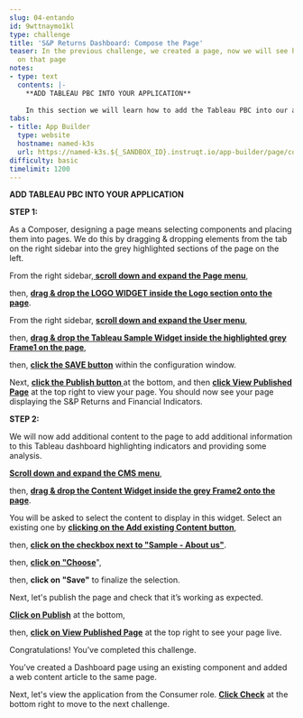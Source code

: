 ```yaml
---
slug: 04-entando
id: 9wttnaymo1kl
type: challenge
title: 'S&P Returns Dashboard: Compose the Page'
teaser: In the previous challenge, we created a page, now we will see how to add content
  on that page
notes:
- type: text
  contents: |-
    **ADD TABLEAU PBC INTO YOUR APPLICATION**
  
    In this section we will learn how to add the Tableau PBC into our application.
tabs:
- title: App Builder
  type: website
  hostname: named-k3s
  url: https://named-k3s.${_SANDBOX_ID}.instruqt.io/app-builder/page/configuration/s_p_tableau
difficulty: basic
timelimit: 1200
---
```

**ADD TABLEAU PBC INTO YOUR APPLICATION**

**STEP 1:**

As a Composer, designing a page means selecting components and placing them into pages. We do this by dragging & dropping elements from the tab on the right sidebar into the grey highlighted sections of the page on the left.  

From the right sidebar,**<span style="text-decoration:underline;"> scroll down and expand the Page menu</span>**, 

then, **<span style="text-decoration:underline;">drag & drop the LOGO WIDGET inside the Logo section onto the page</span>**.

From the right sidebar, **<span style="text-decoration:underline;">scroll down and expand the User menu</span>**, 

then, **<span style="text-decoration:underline;">drag & drop the Tableau Sample Widget inside the highlighted grey Frame1 on the page</span>**, 

then, **<span style="text-decoration:underline;">click the SAVE button</span>** within the configuration window.

Next, **<span style="text-decoration:underline;">click the Publish button </span>** at the bottom, and then **<span style="text-decoration:underline;">click View Published Page</span>** at the top right to view your page.  You should now see your page displaying the S&P Returns and Financial Indicators.

**STEP 2:**

We will now add additional content to the page to add additional information to this Tableau dashboard highlighting indicators and providing some analysis.

**<span style="text-decoration:underline;">Scroll down and expand the CMS menu</span>**,

then, **<span style="text-decoration:underline;">drag & drop the Content Widget inside the grey Frame2 onto the page</span>**.

You will be asked to select the content to display in this widget. Select an existing one by **<span style="text-decoration:underline;">clicking on the Add existing Content button</span>**, 

then, **<span style="text-decoration:underline;">click on the checkbox next to "Sample - About us"</span>**. 

then, **<span style="text-decoration:underline;">click on "Choose</span>**", 

then, **click on "Save"** to finalize the selection.

Next, let's publish the page and check that it’s working as expected.

**<span style="text-decoration:underline;">Click on Publish</span>** at the bottom, 

then, **<span style="text-decoration:underline;">click on View Published Page</span>** at the top right to see your page live.  

Congratulations! You’ve completed this challenge.

You’ve created a Dashboard page using an existing component and added a web content article to the same page. 

Next, let's view the application from the Consumer role. **<span style="text-decoration:underline;">Click Check</span>** at the bottom right to move to the next challenge.
